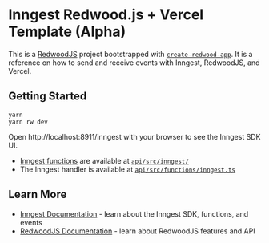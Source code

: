 # Inngest Redwood.js + Vercel Template (Alpha)

This is a [RedwoodJS](https://redwoodjs.com) project bootstrapped with [`create-redwood-app`](https://www.npmjs.com/package/create-redwood-app). It is a reference on how to send and receive events with Inngest, RedwoodJS, and Vercel.

## Getting Started

```
yarn
yarn rw dev
```

Open http://localhost:8911/inngest with your browser to see the Inngest SDK UI.

- [Inngest functions](https://www.inngest.com/docs/functions) are available at [`api/src/inngest/`](api/src/inngest/)
- The Inngest handler is available at [`api/src/functions/inngest.ts`](api/src/functions/inngest.ts)

## Learn More

- [Inngest Documentation](https://www.inngest.com/docs) - learn about the Inngest SDK, functions, and events
- [RedwoodJS Documentation](https://redwoodjs.com/docs) - learn about RedwoodJS features and API
